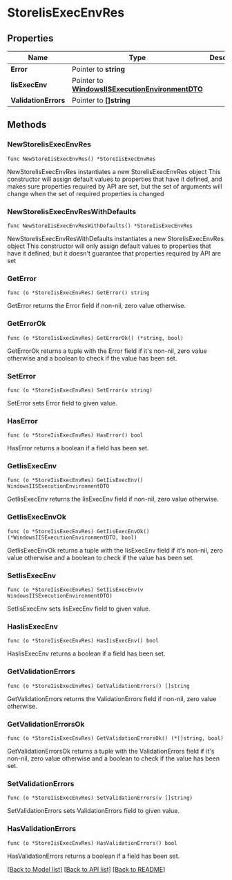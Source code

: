 # StoreIisExecEnvRes

## Properties

Name | Type | Description | Notes
------------ | ------------- | ------------- | -------------
**Error** | Pointer to **string** |  | [optional] 
**IisExecEnv** | Pointer to [**WindowsIISExecutionEnvironmentDTO**](WindowsIISExecutionEnvironmentDTO.md) |  | [optional] 
**ValidationErrors** | Pointer to **[]string** |  | [optional] 

## Methods

### NewStoreIisExecEnvRes

`func NewStoreIisExecEnvRes() *StoreIisExecEnvRes`

NewStoreIisExecEnvRes instantiates a new StoreIisExecEnvRes object
This constructor will assign default values to properties that have it defined,
and makes sure properties required by API are set, but the set of arguments
will change when the set of required properties is changed

### NewStoreIisExecEnvResWithDefaults

`func NewStoreIisExecEnvResWithDefaults() *StoreIisExecEnvRes`

NewStoreIisExecEnvResWithDefaults instantiates a new StoreIisExecEnvRes object
This constructor will only assign default values to properties that have it defined,
but it doesn't guarantee that properties required by API are set

### GetError

`func (o *StoreIisExecEnvRes) GetError() string`

GetError returns the Error field if non-nil, zero value otherwise.

### GetErrorOk

`func (o *StoreIisExecEnvRes) GetErrorOk() (*string, bool)`

GetErrorOk returns a tuple with the Error field if it's non-nil, zero value otherwise
and a boolean to check if the value has been set.

### SetError

`func (o *StoreIisExecEnvRes) SetError(v string)`

SetError sets Error field to given value.

### HasError

`func (o *StoreIisExecEnvRes) HasError() bool`

HasError returns a boolean if a field has been set.

### GetIisExecEnv

`func (o *StoreIisExecEnvRes) GetIisExecEnv() WindowsIISExecutionEnvironmentDTO`

GetIisExecEnv returns the IisExecEnv field if non-nil, zero value otherwise.

### GetIisExecEnvOk

`func (o *StoreIisExecEnvRes) GetIisExecEnvOk() (*WindowsIISExecutionEnvironmentDTO, bool)`

GetIisExecEnvOk returns a tuple with the IisExecEnv field if it's non-nil, zero value otherwise
and a boolean to check if the value has been set.

### SetIisExecEnv

`func (o *StoreIisExecEnvRes) SetIisExecEnv(v WindowsIISExecutionEnvironmentDTO)`

SetIisExecEnv sets IisExecEnv field to given value.

### HasIisExecEnv

`func (o *StoreIisExecEnvRes) HasIisExecEnv() bool`

HasIisExecEnv returns a boolean if a field has been set.

### GetValidationErrors

`func (o *StoreIisExecEnvRes) GetValidationErrors() []string`

GetValidationErrors returns the ValidationErrors field if non-nil, zero value otherwise.

### GetValidationErrorsOk

`func (o *StoreIisExecEnvRes) GetValidationErrorsOk() (*[]string, bool)`

GetValidationErrorsOk returns a tuple with the ValidationErrors field if it's non-nil, zero value otherwise
and a boolean to check if the value has been set.

### SetValidationErrors

`func (o *StoreIisExecEnvRes) SetValidationErrors(v []string)`

SetValidationErrors sets ValidationErrors field to given value.

### HasValidationErrors

`func (o *StoreIisExecEnvRes) HasValidationErrors() bool`

HasValidationErrors returns a boolean if a field has been set.


[[Back to Model list]](../README.md#documentation-for-models) [[Back to API list]](../README.md#documentation-for-api-endpoints) [[Back to README]](../README.md)


